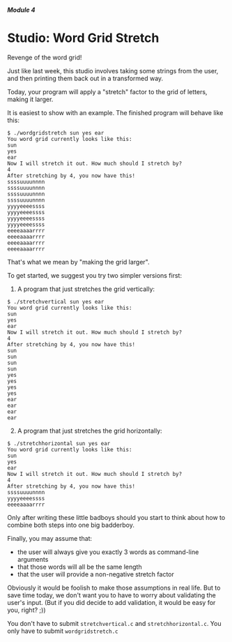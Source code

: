 ##### Module 4

# Studio: Word Grid Stretch

Revenge of the word grid!

Just like last week, this studio involves taking some strings from the user, and then printing them back out in a transformed way.

Today, your program will apply a "stretch" factor to the grid of letters, making it larger. 

It is easiest to show with an example. The finished program will behave like this:

```nohighlight
$ ./wordgridstretch sun yes ear
You word grid currently looks like this:
sun
yes
ear
Now I will stretch it out. How much should I stretch by?
4
After stretching by 4, you now have this!
ssssuuuunnnn
ssssuuuunnnn
ssssuuuunnnn
ssssuuuunnnn
yyyyeeeessss
yyyyeeeessss
yyyyeeeessss
yyyyeeeessss
eeeeaaaarrrr
eeeeaaaarrrr
eeeeaaaarrrr
eeeeaaaarrrr
```

That's what we mean by "making the grid larger". 

To get started, we suggest you try two simpler versions first:

1. A program that just stretches the grid vertically:
  ```nohighlight
  $ ./stretchvertical sun yes ear
  You word grid currently looks like this:
  sun
  yes
  ear
  Now I will stretch it out. How much should I stretch by?
  4
  After stretching by 4, you now have this!
  sun
  sun
  sun
  sun
  yes
  yes
  yes
  yes
  ear
  ear
  ear
  ear
  ```

2. A program that just stretches the grid horizontally:
  ```nohighlight
  $ ./stretchhorizontal sun yes ear
  You word grid currently looks like this:
  sun
  yes
  ear
  Now I will stretch it out. How much should I stretch by?
  4
  After stretching by 4, you now have this!
  ssssuuuunnnn
  yyyyeeeessss
  eeeeaaaarrrr
  ```
  
Only after writing these little badboys should you start to think about how to combine both steps into one big badderboy.

Finally, you may assume that:

* the user will always give you exactly 3 words as command-line arguments
* that those words will all be the same length
* that the user will provide a non-negative stretch factor 
 
Obviously it would be foolish to make those assumptions in real life. But to save time today, we don't want you to have to worry about validating the user's input. (But if you did decide to add validation, it would be easy for you, right? ;))

You don't have to submit `stretchvertical.c` and `stretchhorizontal.c`. You only have to submit `wordgridstretch.c`
